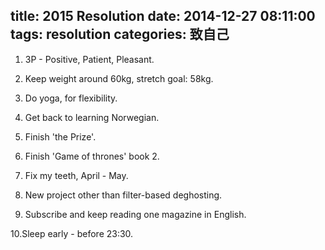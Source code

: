 title: 2015 Resolution
date: 2014-12-27 08:11:00
tags: resolution
categories: 致自己
---

1. 3P - Positive, Patient, Pleasant.

2. Keep weight around 60kg, stretch goal: 58kg.

3. Do yoga, for flexibility.

4. Get back to learning Norwegian.

5. Finish 'the Prize'.

6. Finish 'Game of thrones' book 2.

7. Fix my teeth, April - May.

8. New project other than filter-based deghosting.

9. Subscribe and keep reading one magazine in English.

10.Sleep early - before 23:30.
